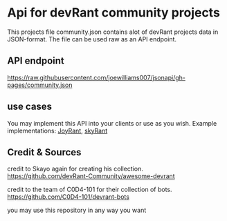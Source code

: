 # Api for devRant community projects

This projects file community.json contains alot of devRant projects data in JSON-format. The file can be used raw as an API endpoint.

## API endpoint

https://raw.githubusercontent.com/joewilliams007/jsonapi/gh-pages/community.json

## use cases

You may implement this API into your clients or use as you wish.
Example implementations: [JoyRant](https://github.com/WilhelmOks/JoyRant), [skyRant](https://github.com/joewilliams007/skyRant)

## Credit & Sources

credit to Skayo again for creating his collection.
https://github.com/devRant-Community/awesome-devrant

credit to the team of C0D4-101 for their collection of bots.
https://github.com/C0D4-101/devrant-bots

you may use this repository in any way you want

